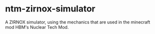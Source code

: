 # ntm-zirnox-simulator
A ZIRNOX simulator, using the mechanics that are used in the minecraft mod HBM's Nuclear Tech Mod. 
